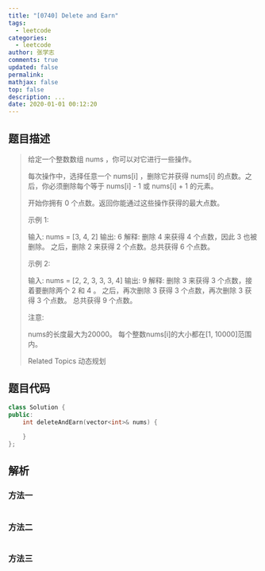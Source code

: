 ```yaml
---
title: "[0740] Delete and Earn"
tags:
  - leetcode
categories:
  - leetcode
author: 张学志
comments: true
updated: false
permalink:
mathjax: false
top: false
description: ...
date: 2020-01-01 00:12:20
---
```


## 题目描述

> 给定一个整数数组 nums ，你可以对它进行一些操作。 
> 
> 每次操作中，选择任意一个 nums[i] ，删除它并获得 nums[i] 的点数。之后，你必须删除每个等于 nums[i] - 1 或 nums[i] + 1 的元素。 
> 
> 开始你拥有 0 个点数。返回你能通过这些操作获得的最大点数。 
> 
> 示例 1: 
> 
> 
> 输入: nums = [3, 4, 2]
> 输出: 6
> 解释: 
> 删除 4 来获得 4 个点数，因此 3 也被删除。
> 之后，删除 2 来获得 2 个点数。总共获得 6 个点数。
> 
> 
> 示例 2: 
> 
> 
> 输入: nums = [2, 2, 3, 3, 3, 4]
> 输出: 9
> 解释: 
> 删除 3 来获得 3 个点数，接着要删除两个 2 和 4 。
> 之后，再次删除 3 获得 3 个点数，再次删除 3 获得 3 个点数。
> 总共获得 9 个点数。
> 
> 
> 注意: 
> 
> 
> nums的长度最大为20000。 
> 每个整数nums[i]的大小都在[1, 10000]范围内。 
> 
> Related Topics 动态规划

## 题目代码

```cpp
class Solution {
public:
    int deleteAndEarn(vector<int>& nums) {
        
    }
};
```

## 解析

### 方法一

```cpp

```

### 方法二

```cpp

```

### 方法三

```cpp

```

